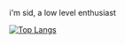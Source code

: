i'm sid, a low level enthusiast

[![Top Langs](https://github-readme-stats.vercel.app/api/top-langs/?username=sidhys&layout=compact&bg_color=22272E&border_color=444C56&border_radius=6&text_color=ADBAC7)](https://github.com/anuraghazra/github-readme-stats)
